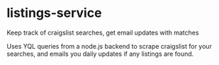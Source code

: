 # listings-service
Keep track of craigslist searches, get email updates with matches

Uses YQL queries from a node.js backend to scrape craigslist for your searches, and emails you daily updates if any listings are found.
